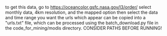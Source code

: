 to get this data, go to https://oceancolor.gsfc.nasa.gov/l3/order/
select monthly data, 4km resolution, and the mapped option
then select the data and time range you want
the urls which appear can be copied into a "urls.txt" file, which can be processed using the batch_download.py file in the code_for_mining/modis directory. CONSIDER PATHS BEFORE RUNNING!